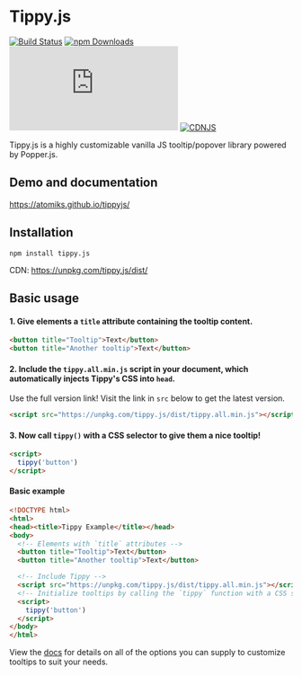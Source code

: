 # Tippy.js

[![Build Status](https://travis-ci.org/atomiks/tippyjs.svg?branch=master)](https://travis-ci.org/atomiks/tippyjs)
[![npm Downloads](https://img.shields.io/npm/dt/tippy.js.svg)](https://www.npmjs.com/package/tippy.js)
![gzip Size](http://img.badgesize.io/https://unpkg.com/tippy.js/dist/tippy.all.min.js?compression=gzip&label=gzip%20size)
[![CDNJS](https://img.shields.io/cdnjs/v/tippy.js.svg)](https://cdnjs.com/libraries/tippy.js)

Tippy.js is a highly customizable vanilla JS tooltip/popover library powered by Popper.js.

## Demo and documentation

https://atomiks.github.io/tippyjs/

## Installation

```
npm install tippy.js
```

CDN: https://unpkg.com/tippy.js/dist/

## Basic usage

#### 1. Give elements a `title` attribute containing the tooltip content.

```html
<button title="Tooltip">Text</button>
<button title="Another tooltip">Text</button>
```

#### 2. Include the `tippy.all.min.js` script in your document, which automatically injects Tippy's CSS into `head`.

Use the full version link! Visit the link in `src` below to get the latest version.

```html
<script src="https://unpkg.com/tippy.js/dist/tippy.all.min.js"></script>
```

#### 3. Now call `tippy()` with a CSS selector to give them a nice tooltip!

```html
<script>
  tippy('button')
</script>
```

#### Basic example

```html
<!DOCTYPE html>
<html>
<head><title>Tippy Example</title></head>
<body>
  <!-- Elements with `title` attributes -->
  <button title="Tooltip">Text</button>
  <button title="Another tooltip">Text</button>

  <!-- Include Tippy -->
  <script src="https://unpkg.com/tippy.js/dist/tippy.all.min.js"></script>
  <!-- Initialize tooltips by calling the `tippy` function with a CSS selector -->
  <script>
    tippy('button')
  </script>
</body>
</html>
```

View the [docs](https://atomiks.github.io/tippyjs/) for details on all of the options you can supply to customize tooltips to suit your needs.
